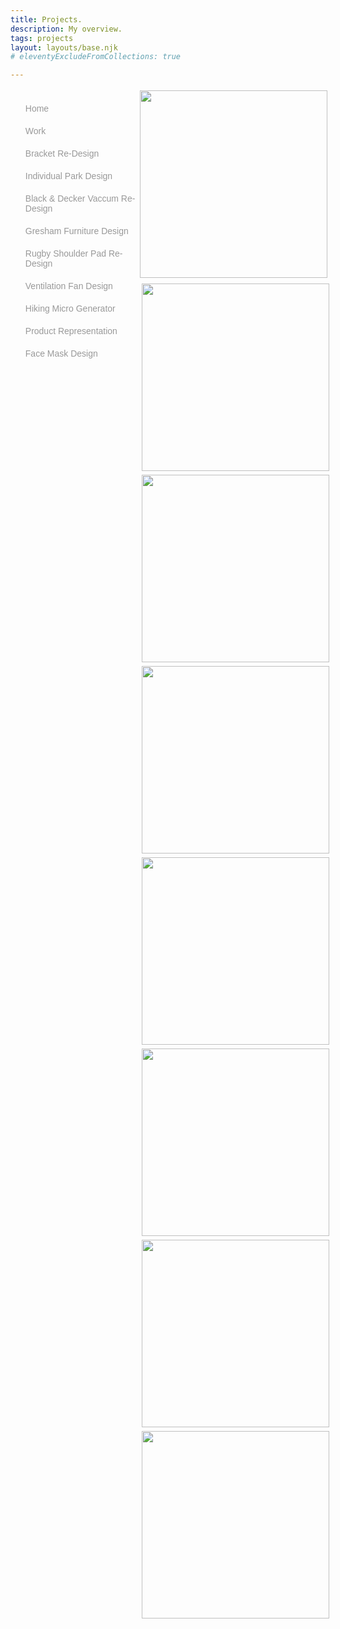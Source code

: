 ```yaml
---
title: Projects.
description: My overview.
tags: projects
layout: layouts/base.njk
# eleventyExcludeFromCollections: true

---
```

<style>

.container{
    display: flex;
    width: 100%;
    justify-content: space-around;
    font-family: sans-serif;

}

.links{
    width: 90%;
    list-style: none;
    color: #999999;
}

a{
text-decoration: none;
color: #999999;

}
a:visited {
color: #999999;
}

a:hover {
color: #999999;
}

a:active {
color: #999999;
}

.project-link{
    padding-top: 10px;
    padding-bottom: 10px;

}

.image-container{
    width: 70%;
    display: flex;
    flex-wrap: wrap;
}

.image-link {
   float: left;
    width:  300px;
    height: 300px;
    object-fit: cover;
    padding: 1%;
}

@media screen and (max-width: 915px) {
   footer{
    display:none;
   }

}

</style>
 
<main class="container" id="container"> 

<div class="link-container">
<ul class="links">
<li class="project-link"><a href="/">Home</a></li>
<li class="project-link"><a href="/projects">Work</a></li>
<li class="project-link"><a href="/projects/bracket-redesign">Bracket Re-Design</a></li>
<li class="project-link"><a href="/projects/individual-park-design">Individual Park Design</a></li>
<li class="project-link"><a href="/projects/black-and-decker-vaccum-redesign">Black & Decker Vaccum Re-Design</a></li>
<li class="project-link"><a href="/projects/gresham-furniture-design">Gresham Furniture Design</a></li>
<li class="project-link"><a href="/projects/rugby-shoulder-pad-redesign">Rugby Shoulder Pad Re-Design</a></li>
<li class="project-link"><a href="/projects/ventilation-fan-design">Ventilation Fan Design</a></li>
<li class="project-link"><a href="/projects/hiking-micro-generator">Hiking Micro Generator</a></li>
<li class="project-link"><a href="/projects/product-representation">Product Representation</a></li>
<li class="project-link"><a href="/projects/face-mask-design">Face Mask Design</a></li>

</ul>



</div>

<div class="image-container">
<div>

<div >
<a href="/projects/bracket-redesign">
    <img src="../../img/projects/BracketPhoto.png" class="image-link"/>
</a>
</div>

<div class="image-link">
<a href="/projects/individual-park-design">
<img src="../../img/projects/ClimbingFrame.jpg" class="image-link" />
</a>
</div>

<div class="image-link">
<a href="/projects/black-and-decker-vaccum-redesign">
<img src="../../img/projects/Vacuum.png" class="image-link" />
</a>
</div>


<div class="image-link">
<a href="/projects/gresham-furniture-design">
<img src="../../img/projects/GreshamChairFinalRender.png" class="image-link" />
</a>
</div>

<div class="image-link">
<a href="/projects/rugby-shoulder-pad-redesign">
<img src="../../img/projects/ShoulderPadDesign.png" class="image-link" />
</a>
</div>


<div class="image-link">
<a href="/projects/ventilation-fan-design">
<img src="../../img/projects/VentFan.png" class="image-link"/>
</a>
</div>

<div class="image-link">
<a href="/projects/product-representation">
<img src="../../img/projects/NikeBottle.png" class="image-link" />
</a>
</div>

<div class="image-link">
<a href="/projects/face-mask-design">
<img src="../../img/projects/FaceMaskDesign.png" class="image-link" />
</a>
</div>


</main>



